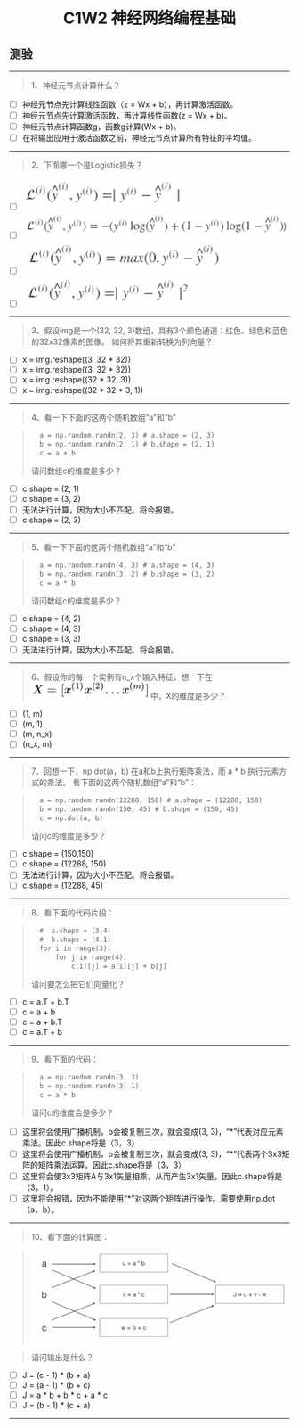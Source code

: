 <h1 align="center">C1W2 神经网络编程基础</h1>

## 测验
___
> 1、神经元节点计算什么？
- [ ] 神经元节点先计算线性函数（z = Wx + b），再计算激活函数。
- [ ] 神经元节点先计算激活函数，再计算线性函数(z = Wx + b)。
- [ ] 神经元节点计算函数g，函数g计算(Wx + b)。
- [ ] 在将输出应用于激活函数之前，神经元节点计算所有特征的平均值。
___
> 2、下面哪一个是Logistic损失？
- [ ] ![lossFunction1](./testAssests/C1W2/lossFunction1.jpg)
- [ ] ![lossFunction4](./testAssests/C1W2/lossFunction4.jpg)
- [ ] ![lossFunction2](./testAssests/C1W2/lossFunction2.jpg)
- [ ] ![lossFunction3](./testAssests/C1W2/lossFunction3.jpg)
___
> 3、假设img是一个(32, 32, 3)数组，具有3个颜色通道：红色、绿色和蓝色的32x32像素的图像。 如何将其重新转换为列向量？
- [ ] x = img.reshape((3, 32 * 32))
- [ ] x = img.reshape((3, 32 * 32))
- [ ] x = img.reshape((32 * 32, 3))
- [ ] x = img.reshape((32 * 32 * 3, 1))
___
> 4、看一下下面的这两个随机数组“a”和“b”

>       a = np.random.randn(2, 3) # a.shape = (2, 3)
>       b = np.random.randn(2, 1) # b.shape = (2, 1)
>       c = a + b
> 请问数组c的维度是多少？

- [ ] c.shape = (2, 1)
- [ ] c.shape = (3, 2)
- [ ] 无法进行计算，因为大小不匹配。将会报错。
- [ ] c.shape = (2, 3)
___
> 5、看一下下面的这两个随机数组“a”和“b”

>       a = np.random.randn(4, 3) # a.shape = (4, 3)
>       b = np.random.randn(3, 2) # b.shape = (3, 2)
>       c = a * b
> 请问数组c的维度是多少？
- [ ] c.shape = (4, 2)
- [ ] c.shape = (4, 3)
- [ ] c.shape = (3, 3)
- [ ] 无法进行计算，因为大小不匹配。将会报错。
___
> 6、假设你的每一个实例有n_x个输入特征，想一下在![X](./testAssests/C1W2/X.jpg)中，X的维度是多少？
- [ ] (1, m)
- [ ] (m, 1)
- [ ] (m, n_x)
- [ ] (n_x, m)
___
> 7、回想一下，np.dot(a，b) 在a和b上执行矩阵乘法，而 a * b 执行元素方式的乘法。
> 看下面的这两个随机数组“a”和“b”：

>       a = np.random.randn(12288, 150) # a.shape = (12288, 150)
>       b = np.random.randn(150, 45) # b.shape = (150, 45)
>       c = np.dot(a, b)
> 请问c的维度是多少？
- [ ] c.shape = (150,150)
- [ ] c.shape = (12288, 150)
- [ ] 无法进行计算，因为大小不匹配。将会报错。
- [ ] c.shape = (12288, 45)
___

> 8、看下面的代码片段：

>       #  a.shape = (3,4)
>       #  b.shape = (4,1)
>       for i in range(3):
>           for j in range(4):
>               c[i][j] = a[i][j] + b[j]
> 请问要怎么把它们向量化？
- [ ] c = a.T + b.T
- [ ] c = a + b
- [ ] c = a + b.T
- [ ] c = a.T + b
___
> 9、看下面的代码：

>       a = np.random.randn(3, 3)
>       b = np.random.randn(3, 1)
>       c = a * b
> 请问c的维度会是多少？
- [ ] 这里将会使用广播机制，b会被复制三次，就会变成(3, 3)，“*”代表对应元素乘法。因此c.shape将是（3，3）
- [ ] 这里将会使用广播机制，b会被复制三次，就会变成(3, 3)，“*”代表两个3x3矩阵的矩阵乘法运算。因此c.shape将是（3，3）
- [ ] 这里将会使3x3矩阵A与3x1矢量相乘，从而产生3x1矢量。因此c.shape将是（3，1）。
- [ ] 这里将会报错，因为不能使用“*”对这两个矩阵进行操作。需要使用np.dot（a，b）。
___
> 10、看下面的计算图：

>![computationGraph](./testAssests/C1W2/computationGraph.jpg)

> 请问输出是什么？
- [ ] J = (c - 1) * (b + a)
- [ ] J = (a - 1) * (b + c)
- [ ] J = a * b + b * c + a * c
- [ ] J = (b - 1) * (c + a)
___

